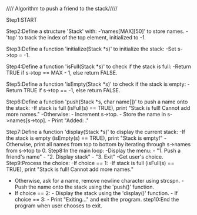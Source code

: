 //// Algorithm to push a friend to the stack/////

Step1:START

Step2:Define a structure 'Stack' with:
-'names[MAX][50]' to store names.
-'top' to track the index of the top element, initialized to -1.

Step3:Define a function 'initialize(Stack *s)' to initialize the stack:
-Set s->top = -1.

Step4:Define a function 'isFull(Stack *s)' to check if the stack is full:
-Return TRUE if s->top == MAX - 1, else return FALSE.

Step5:Define a function 'isEmpty(Stack *s)' to check if the stack is empty:
-Return TRUE if s->top == -1, else return FALSE.

Step6:Define a function 'push(Stack *s, char name[])' to push a name onto the stack:
-If stack is full (isFull(s) == TRUE), print "Stack is full! Cannot add more names."
-Otherwise: - Increment s->top. - Store the name in s->names[s->top]. - Print "Added: <name>."

Step7:Define a function 'display(Stack \*s)' to display the current stack:
-If the stack is empty (isEmpty(s) == TRUE), print "Stack is empty!"
-Otherwise, print all names from top to bottom by iterating through s->names from s->top to 0.
Step8:In the main loop:
-Display the menu: - "1. Push a friend's name" - "2. Display stack" - "3. Exit"
-Get user's choice.
Step9:Process the choice:
-If choice == 1:
-If stack is full (isFull(s) == TRUE), print "Stack is full! Cannot add more names." 
- Otherwise, ask for a name, remove newline character using strcspn. - Push the name onto the stack using the 'push()' function.
 - If choice == 2: - Display the stack using the 'display()' function. - If choice == 3: - Print "Exiting..." and exit the program.
step10:End the program when user chooses to exit.

